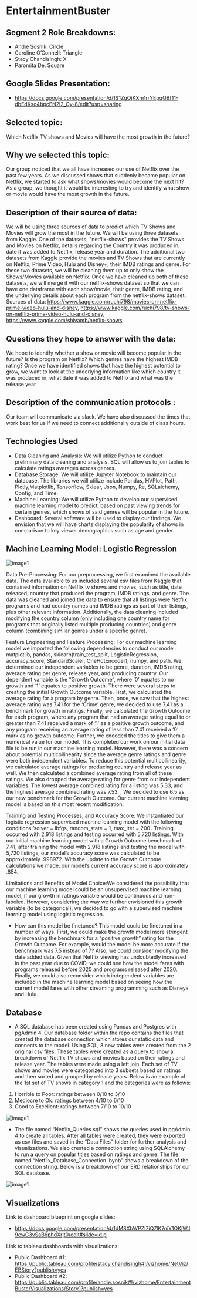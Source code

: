 # EntertainmentBuster

## Segment 2 Role Breakdowns:
- Andie Sosnik: Circle
- Caroline O’Connell: Triangle
- Stacy Chandisingh: X
- Paromita De: Square

## Google Slides Presentation:

 - https://docs.google.com/presentation/d/1S1ZgQjKXm1rrYEpqQBf11-dbEdKso4bpcEN2l2_Oy-8/edit?usp=sharing

## Selected topic:
Which Netflix TV shows and Movies will have the most growth in the future?

## Why we selected this topic:
Our group noticed that we all have increased our use of Netflix over the past few years. As we discussed shows that suddenly became popular on Netflix, we started to ask what shows/movies would become the next hit? As a group, we thought it would be interesting to try and identify what show or movie would have the most growth in the future.

## Description of their source of data:
We will be using three sources of data to predict which TV Shows and Movies will grow the most in the future. We will be using three datasets from Kaggle. One of the datasets, "netflix-shows" provides the TV Shows and Movies on Netflix, details regarding the Country it was produced in, date it was added to Netflix, release year and duration. The additional two datasets from Kaggle provide the movies and TV Shows that are currently on Netflix, Prime Video, Hulu and Disney+, their IMDB ratings and genre. For these two datasets, we will be cleaning them up to only show the Shows/Movies available on Netflix. Once we have cleaned up both of these datasets, we will merge it with our netflix-shows dataset so that we can have one dataframe with each show/movie, their genre, IMDB rating, and the underlying details about each program from the netflix-shows dataset.
Sources of data: https://www.kaggle.com/ruchi798/movies-on-netflix-prime-video-hulu-and-disney, https://www.kaggle.com/ruchi798/tv-shows-on-netflix-prime-video-hulu-and-disney, https://www.kaggle.com/shivamb/netflix-shows

## Questions they hope to answer with the data:
We hope to identify whether a show or movie will become popular in the future? Is the program on Netflix? Which genres have the highest IMDB rating? Once we have identified shows that have the highest potential to grow, we want to look at the underlying information like which country it was produced in, what date it was added to Netflix and what was the release year

## Description of the communication protocols :
Our team will communicate via slack. We have also discussed the times that work best for us if we need to connect additionally outside of class hours.

## Technologies Used
 - Data Cleaning and Analysis: We will utilize Python to conduct preliminary data cleaning and analysis. SQL will allow us to join tables to calculate ratings averages across genres. 
 - Database Storage: We will utilize Jupyter Notebook to maintain our database. The libraries we will utilize include Pandas, HVPlot, Path, Plotly,Matplotlib, Tensorflow, Sklear, Json, Numpy, Re, SQLalchemy, Config, and Time. 
 - Machine Learning: We will utilize Python to develop our supervised machine learning model to predict, based on past viewing trends for certain genres, which shows of said genres will be popular in the future. 
 - Dashboard: Several software will be used to display our findings. We envision that we will have charts displaying the popularity of shows in comparison to key viewer demographics such as age and gender. 


## Machine Learning Model: Logistic Regression

![image1](resources/ml_diagram.png?raw=true "Title")

Data Pre-Processing: For our preprocessing, we first examined the available data. The data available to us included several csv files from Kaggle that contained information on Netflix tv shows and movies, such as title, date released, country that produced the program, IMDB ratings, and genre. The data was cleaned and joined the data to ensure that all listings were Netflix programs and had country names and IMDB ratings as part of their listings, plus other relevant information. Additionally, the data cleaning included modifying the country column (only including one country name for programs that originally listed multiple producing countries) and genre column (combining similar genres under a specific genre). 
 
Feature Engineering and Feature Processing: For our machine learning model we imported the following dependencies to conduct our model: matplotlib, pandas, sklearn(train_test_split, LogisticRegression, accuracy_score, StandardScaler, OneHotEncoder), numpy, and path. We determined our independent variables to be genre, duration, IMDB rating, average rating per genre, release year, and producing country. Our dependent variable is the “Growth Outcome”, where ‘0’ equates to no growth and ‘1’ equates to positive growth. There were several steps to creating the initial Growth Outcome variable. First, we calculated the average rating for a program by genre. Then, once, we saw that the highest average rating was 7.41 for the ‘Crime’ genre, we decided to use 7.41 as a benchmark for growth in ratings. Finally, we calculated the Growth Outcome for each program, where any program that had an average rating equal to or greater than 7.41 received a mark of ‘1’ as a positive growth outcome, and any program receiving an average rating of less than 7.41 received a ‘0’ mark as no growth outcome. Further, we encoded the titles to give them a numerical value for our model. This completed our work on our initial data file to be run in our machine learning model. However, there was a concern about potential multicollinearity since the average genre ratings and genre were both independent variables. To reduce this potential multicollinearity, we calculated average ratings for producing country and release year as well. We then calculated a combined average rating from all of these ratings. We also dropped the average rating for genre from our independent variables. The lowest average combined rating for a listing was 5.33, and the highest average combined rating was 7.53. , We decided to use 6.5 as our new benchmark for the Growth Outcome. Our current machine learning model is based on this most recent modification.


 Training and Testing Processes, and Accuracy Score: We instantiated our logistic regression supervised machine learning model with the following conditions:’solver = lbfgs, random_state = 1, max_iter = 200’. Training occurred with 2,918 listings and testing occurred with 5,720 listings. With our initial machine learning model with a Growth Outcome benchmark of 7.41, after training the model with 2,918 listings and testing the model with 5,720 listings, our model’s accuracy score was calculated to be approximately .998972. With the update to the Growth Outcome calculations we made, our model’s current accuracy score is approximately .854.
 
Limitations and Benefits of Model Choice:We considered the possibility that our machine learning model could be an unsupervised machine learning model, if our growth in ratings variable would be continuous and non-labeled. However, considering the way we further envisioned this growth variable (to be categorical), we decided to go with a supervised machine learning model using logistic regression.

 - How can this model be finetuned? This model could be finetuned in a number of ways. First, we could make the growth model more stringent by increasing the benchmark for a “positive growth” rating for the Growth Outcome. For example, would the model be more accurate if the benchmark was 7.5 instead of 7? Also, we could consider modifying the date added data. Given that Netflix viewing has undoubtedly increased in the past year due to COVID, we could see how the model fares with programs released before 2020 and programs released after 2020. Finally, we could also reconsider  which independent variables are included in the machine learning model based on seeing how the current model fares with other streaming programming such as Disney+ and Hulu. 


## Database

 - A SQL database has been created using Pandas and Postgres with pgAdmin 4. Our database folder within the repo contains the files that created the database connection which stores our static data and connects to the model. Using SQL, 8 new tables were created from the 2 original csv files. These tables were created as a query to show a breakdown of Netflix TV shows and movies based on their ratings and release year. The tables were made using a left join. Each set of TV shows and movies were categorized into 3 subsets based on ratings and then sorted and grouped by release years. Below is an example of the 1st set of TV shows in category 1 and the categories were as follows: 

1. Horrible to Poor: ratings between 0/10 to 3/10
2. Mediocre to Ok: ratings between 4/10 to 6/10
3. Good to Excellent: ratings between 7/10 to 10/10

![image1](resources/tv_shows_1.png?raw=true "Title")

 - The file named “Netflix_Queries.sql” shows the queries used in pgAdmin 4 to create all tables. After all tables were created, they were exported as csv files and saved in the “Data Files” folder for further analysis and visualizations. We also created a connection string using SQLAlchemy to run a query on popular titles based on ratings and genre. The file named “Netflix_Database_Connection.ibynb” shows a breakdown of the connection string. Below is a breakdown of our ERD relationships for our SQL database.

![image1](resources/ERD_Relationships.png?raw=true "Title")

## Visualizations

Link to dashboard blueprint on google slides: 
- https://docs.google.com/presentation/d/1dMSXbWPZI7iQ7lK7niY1OKjWJ9ewC3vSaB6phdXrjt0/edit#slide=id.p

Link to tableau dashboards with visualizations: 
- Public Dashboard #1: https://public.tableau.com/profile/stacy.chandisingh#!/vizhome/NetViz/EBStory?publish=yes
- Public Dashboard #2: https://public.tableau.com/profile/andie.sosnik#!/vizhome/EntertainmentBusterVisualizations/Story1?publish=yes


